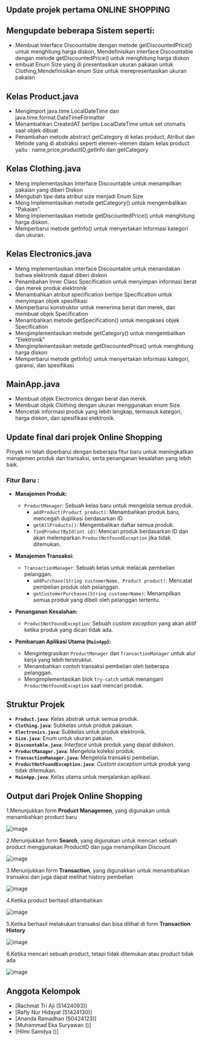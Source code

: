 ## Update projek pertama ONLINE SHOPPING

## Mengupdate beberapa Sistem seperti:
- Membuat Interface Discountable dengan metode getDiscountedPrice() untuk menghitung harga diskon, Mendefinisikan interface Discountable dengan metode getDiscountedPrice() untuk menghitung harga diskon
- embuat Enum Size yang di presentasikan ukuran pakaian untuk Clothing,Mendefinisikan enum Size untuk merepresentasikan ukuran pakaian


## Kelas Product.java
- Mengimport java.time.LocalDateTime dan java.time.format.DateTimeFormatter
- Menambahkan CreatedAT bertipe LocalDateTime untuk set otomatis saat objek dibuat
- Penambahan metode abstract  getCategory di kelas product, Atribut dan Metode yang di abstraksi seperti elemen-elemen dalam kelas product yaitu : name,price,productID,getInfo dan getCategory


## Kelas Clothing.java
- Meng implementasikan Interface Discountable untuk menampilkan pakaian yang diberi Diskon
- Mengubah tipe data atribut size menjadi Enum Size
- Meng Implementasikan metode getCategory() untuk mengembalikan "Pakaian".
- Meng implementasikan metode getDiscountedPrice() untuk menghitung harga diskon.
- Memperbarui metode getInfo() untuk menyertakan informasi kategori dan ukuran.


## Kelas Electronics.java
- Meng implementasikan interface Discountable untuk menandakan bahwa elektronik dapat diberi diskon
- Penambahan Inner Class Specification untuk menyimpan informasi berat dan merek produk elektronik
- Menambahkan atribut specification bertipe Specification untuk menyimpan objek spesifikasi
- Memperbarui konstruktor untuk menerima berat dan merek, dan membuat objek Specification
- Menambahkan metode getSpecification() untuk mengakses objek Specification
- Mengimplementasikan metode getCategory() untuk mengembalikan "Elektronik"
- Mengimplementasikan metode getDiscountedPrice() untuk menghitung harga diskon
- Memperbarui metode getInfo() untuk menyertakan informasi kategori, garansi, dan spesifikasi


## MainApp.java
- Membuat objek Electronics dengan berat dan merek.
- Membuat objek Clothing dengan ukuran menggunakan enum Size.
- Mencetak informasi produk yang lebih lengkap, termasuk kategori, harga diskon, dan spesifikasi elektronik.
  

## Update final dari projek Online Shopping

Proyek ini telah diperbarui dengan beberapa fitur baru untuk meningkatkan manajemen produk dan transaksi, serta penanganan kesalahan yang lebih baik.

### Fitur Baru :

- **Manajemen Produk:**
  - `ProductManager`: Sebuah kelas baru untuk mengelola semua produk.
    - `addProduct(Product product)`: Menambahkan produk baru, mencegah duplikasi berdasarkan ID.
    - `getAllProducts()`: Mengembalikan daftar semua produk.
    - `findProductById(int id)`: Mencari produk berdasarkan ID dan akan melemparkan `ProductNotFoundException` jika tidak ditemukan.

- **Manajemen Transaksi:**
  - `TransactionManager`: Sebuah kelas untuk melacak pembelian pelanggan.
    - `addPurchase(String customerName, Product product)`: Mencatat pembelian produk oleh pelanggan.
    - `getCustomerPurchases(String customerName)`: Menampilkan semua produk yang dibeli oleh pelanggan tertentu.

- **Penanganan Kesalahan:**
  - `ProductNotFoundException`: Sebuah *custom exception* yang akan aktif ketika produk yang dicari tidak ada.

- **Pembaruan Aplikasi Utama (`MainApp`):**
  - Mengintegrasikan `ProductManager` dan `TransactionManager` untuk alur kerja yang lebih terstruktur.
  - Menambahkan contoh transaksi pembelian oleh beberapa pelanggan.
  - Mengimplementasikan blok `try-catch` untuk menangani `ProductNotFoundException` saat mencari produk.


## Struktur Projek 

- **`Product.java`**: Kelas abstrak untuk semua produk.
- **`Clothing.java`**: Subkelas untuk produk pakaian.
- **`Electronics.java`**: Subkelas untuk produk elektronik.
- **`Size.java`**: Enum untuk ukuran pakaian.
- **`Discountable.java`**: *Interface* untuk produk yang dapat didiskon.
- **`ProductManager.java`**: Mengelola koleksi produk.
- **`TransactionManager.java`**: Mengelola transaksi pembelian.
- **`ProductNotFoundException.java`**: *Custom exception* untuk produk yang tidak ditemukan.
- **`MainApp.java`**: Kelas utama untuk menjalankan aplikasi.



## Output dari Projek Online Shopping

1.Menunjukkan form **Product Managemen**, yang digunakan untuk menambahkan product baru

![image](https://github.com/user-attachments/assets/8835ed76-74c3-43a6-bbeb-2f593afdd5eb)

2.Menunjukkan form **Search**, yang digunakan untuk mencari sebuah product menggunakan ProductID dan juga menampilkan Discount 

![image](https://github.com/user-attachments/assets/c4de7f66-b63e-44bc-9bb7-0f45815ed530)

3.Menunjukkan form **Transaction**, yang digunakkan untuk menambahkan transaksi dan juga dapat melihat history pembelian

![image](https://github.com/user-attachments/assets/aafb363a-8e6b-45ba-af30-15d894224cb6)

4.Ketika product berhasil ditambahkan

![image](https://github.com/user-attachments/assets/78f4e5a8-4532-4d15-ab40-4b1265c5f299)

5.Ketika berhasil melakukan transaksi dan bisa dilihat di form **Transaction History**

![image](https://github.com/user-attachments/assets/dc3042a9-de2d-47d6-a456-66d0a1eb74f9)

6.Ketika mencari sebuah product, tetapi tidak ditemukan atau product tidak ada

![image](https://github.com/user-attachments/assets/75c9d060-9d1a-4326-aacb-80b05faad88f)


## Anggota Kelompok
- [Rachmat Tri Aji (51424093)]
- [Rafly Nur Hidayat (51424130)]
- [Ananda Ramadhan (50424123)]
- [Muhammad Eka Suryawan ()]
- [Hilmi Samdya ()]
